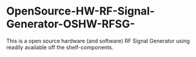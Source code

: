 # OpenSource-HW-RF-Signal-Generator-OSHW-RFSG-
This is a open source hardware (and software) RF Signal Generator using readily available off the shelf-components. 
